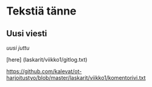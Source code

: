 Tekstiä tänne
=============

Uusi viesti
----------
*uusi juttu*

[here] (laskarit/viikko1/gitlog.txt)

https://github.com/kalevat/ot-harjoitustyo/blob/master/laskarit/viikko1/komentorivi.txt

